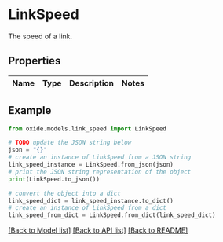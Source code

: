 # LinkSpeed

The speed of a link.

## Properties

Name | Type | Description | Notes
------------ | ------------- | ------------- | -------------

## Example

```python
from oxide.models.link_speed import LinkSpeed

# TODO update the JSON string below
json = "{}"
# create an instance of LinkSpeed from a JSON string
link_speed_instance = LinkSpeed.from_json(json)
# print the JSON string representation of the object
print(LinkSpeed.to_json())

# convert the object into a dict
link_speed_dict = link_speed_instance.to_dict()
# create an instance of LinkSpeed from a dict
link_speed_from_dict = LinkSpeed.from_dict(link_speed_dict)
```
[[Back to Model list]](../README.md#documentation-for-models) [[Back to API list]](../README.md#documentation-for-api-endpoints) [[Back to README]](../README.md)


